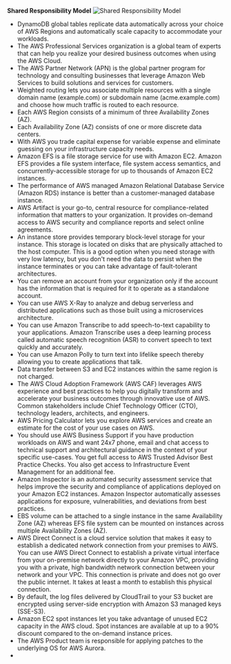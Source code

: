 **Shared Responsibility Model**
![Shared Responsibility Model](https://d1.awsstatic.com/security-center/Shared_Responsibility_Model_V2.59d1eccec334b366627e9295b304202faf7b899b.jpg)
* DynamoDB global tables replicate data automatically across your choice of AWS Regions and automatically scale capacity to accommodate your workloads.
* The AWS Professional Services organization is a global team of experts that can help you realize your desired business outcomes when using the AWS Cloud.
* The AWS Partner Network (APN) is the global partner program for technology and consulting businesses that leverage Amazon Web Services to build solutions and services for customers.
* Weighted routing lets you associate multiple resources with a single domain name (example.com) or subdomain name (acme.example.com) and choose how much traffic is routed to each resource.
* Each AWS Region consists of a minimum of three Availability Zones (AZ).
* Each Availability Zone (AZ) consists of one or more discrete data centers.
* With AWS you trade capital expense for variable expense and eliminate guessing on your infrastructure capacity needs.
* Amazon EFS is a file storage service for use with Amazon EC2. Amazon EFS provides a file system interface, file system access semantics, and concurrently-accessible storage for up to thousands of Amazon EC2 instances.
* The performance of AWS managed Amazon Relational Database Service (Amazon RDS) instance is better than a customer-managed database instance.
* AWS Artifact is your go-to, central resource for compliance-related information that matters to your organization. It provides on-demand access to AWS security and compliance reports and select online agreements.
* An instance store provides temporary block-level storage for your instance. This storage is located on disks that are physically attached to the host computer. This is a good option when you need storage with very low latency, but you don't need the data to persist when the instance terminates or you can take advantage of fault-tolerant architectures.
* You can remove an account from your organization only if the account has the information that is required for it to operate as a standalone account.
* You can use AWS X-Ray to analyze and debug serverless and distributed applications such as those built using a microservices architecture.
* You can use Amazon Transcribe to add speech-to-text capability to your applications. Amazon Transcribe uses a deep learning process called automatic speech recognition (ASR) to convert speech to text quickly and accurately.
* You can use Amazon Polly to turn text into lifelike speech thereby allowing you to create applications that talk.
* Data transfer between S3 and EC2 instances within the same region is not charged.
* The AWS Cloud Adoption Framework (AWS CAF) leverages AWS experience and best practices to help you digitally transform and accelerate your business outcomes through innovative use of AWS. Common stakeholders include Chief Technology Officer (CTO), technology leaders, architects, and engineers.
* AWS Pricing Calculator lets you explore AWS services and create an estimate for the cost of your use cases on AWS.
* You should use AWS Business Support if you have production workloads on AWS and want 24x7 phone, email and chat access to technical support and architectural guidance in the context of your specific use-cases. You get full access to AWS Trusted Advisor Best Practice Checks. You also get access to Infrastructure Event Management for an additional fee.
* Amazon Inspector is an automated security assessment service that helps improve the security and compliance of applications deployed on your Amazon EC2 instances. Amazon Inspector automatically assesses applications for exposure, vulnerabilities, and deviations from best practices.
* EBS volume can be attached to a single instance in the same Availability Zone (AZ) whereas EFS file system can be mounted on instances across multiple Availability Zones (AZ).
* AWS Direct Connect is a cloud service solution that makes it easy to establish a dedicated network connection from your premises to AWS. You can use AWS Direct Connect to establish a private virtual interface from your on-premise network directly to your Amazon VPC, providing you with a private, high bandwidth network connection between your network and your VPC. This connection is private and does not go over the public internet. It takes at least a month to establish this physical connection.
* By default, the log files delivered by CloudTrail to your S3 bucket are encrypted using server-side encryption with Amazon S3 managed keys (SSE-S3).
* Amazon EC2 spot instances let you take advantage of unused EC2 capacity in the AWS cloud. Spot instances are available at up to a 90% discount compared to the on-demand instance prices.
* The AWS Product team is responsible for applying patches to the underlying OS for AWS Aurora.
* 

